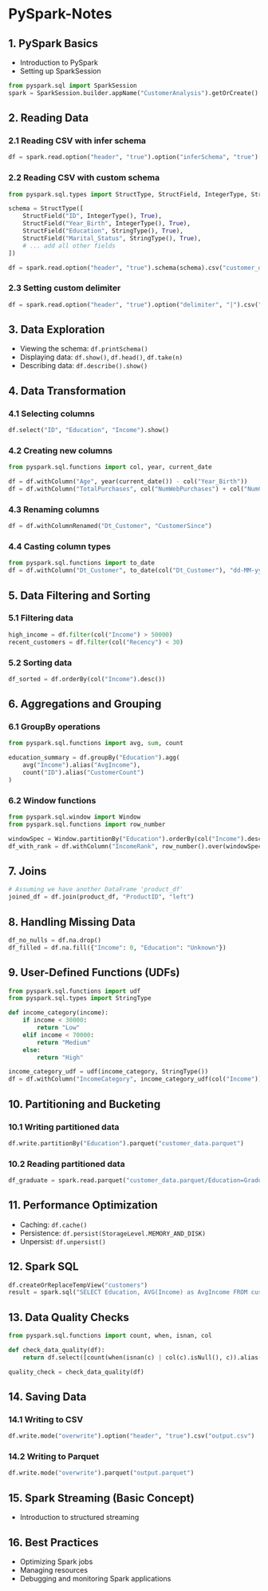 # PySpark-Notes

## 1. PySpark Basics
- Introduction to PySpark
- Setting up SparkSession

```python
from pyspark.sql import SparkSession
spark = SparkSession.builder.appName("CustomerAnalysis").getOrCreate()
```

## 2. Reading Data
### 2.1 Reading CSV with infer schema
```python
df = spark.read.option("header", "true").option("inferSchema", "true").csv("customer_data.csv")
```

### 2.2 Reading CSV with custom schema
```python
from pyspark.sql.types import StructType, StructField, IntegerType, StringType, DateType

schema = StructType([
    StructField("ID", IntegerType(), True),
    StructField("Year_Birth", IntegerType(), True),
    StructField("Education", StringType(), True),
    StructField("Marital_Status", StringType(), True),
    # ... add all other fields
])

df = spark.read.option("header", "true").schema(schema).csv("customer_data.csv")
```

### 2.3 Setting custom delimiter
```python
df = spark.read.option("header", "true").option("delimiter", "|").csv("customer_data.csv")
```

## 3. Data Exploration
- Viewing the schema: `df.printSchema()`
- Displaying data: `df.show()`, `df.head()`, `df.take(n)`
- Describing data: `df.describe().show()`

## 4. Data Transformation
### 4.1 Selecting columns
```python
df.select("ID", "Education", "Income").show()
```

### 4.2 Creating new columns
```python
from pyspark.sql.functions import col, year, current_date

df = df.withColumn("Age", year(current_date()) - col("Year_Birth"))
df = df.withColumn("TotalPurchases", col("NumWebPurchases") + col("NumCatalogPurchases") + col("NumStorePurchases"))
```

### 4.3 Renaming columns
```python
df = df.withColumnRenamed("Dt_Customer", "CustomerSince")
```

### 4.4 Casting column types
```python
from pyspark.sql.functions import to_date
df = df.withColumn("Dt_Customer", to_date(col("Dt_Customer"), "dd-MM-yyyy"))
```

## 5. Data Filtering and Sorting
### 5.1 Filtering data
```python
high_income = df.filter(col("Income") > 50000)
recent_customers = df.filter(col("Recency") < 30)
```

### 5.2 Sorting data
```python
df_sorted = df.orderBy(col("Income").desc())
```

## 6. Aggregations and Grouping
### 6.1 GroupBy operations
```python
from pyspark.sql.functions import avg, sum, count

education_summary = df.groupBy("Education").agg(
    avg("Income").alias("AvgIncome"),
    count("ID").alias("CustomerCount")
)
```

### 6.2 Window functions
```python
from pyspark.sql.window import Window
from pyspark.sql.functions import row_number

windowSpec = Window.partitionBy("Education").orderBy(col("Income").desc())
df_with_rank = df.withColumn("IncomeRank", row_number().over(windowSpec))
```

## 7. Joins
```python
# Assuming we have another DataFrame 'product_df'
joined_df = df.join(product_df, "ProductID", "left")
```

## 8. Handling Missing Data
```python
df_no_nulls = df.na.drop()
df_filled = df.na.fill({"Income": 0, "Education": "Unknown"})
```

## 9. User-Defined Functions (UDFs)
```python
from pyspark.sql.functions import udf
from pyspark.sql.types import StringType

def income_category(income):
    if income < 30000:
        return "Low"
    elif income < 70000:
        return "Medium"
    else:
        return "High"

income_category_udf = udf(income_category, StringType())
df = df.withColumn("IncomeCategory", income_category_udf(col("Income")))
```

## 10. Partitioning and Bucketing
### 10.1 Writing partitioned data
```python
df.write.partitionBy("Education").parquet("customer_data.parquet")
```

### 10.2 Reading partitioned data
```python
df_graduate = spark.read.parquet("customer_data.parquet/Education=Graduation")
```

## 11. Performance Optimization
- Caching: `df.cache()`
- Persistence: `df.persist(StorageLevel.MEMORY_AND_DISK)`
- Unpersist: `df.unpersist()`

## 12. Spark SQL
```python
df.createOrReplaceTempView("customers")
result = spark.sql("SELECT Education, AVG(Income) as AvgIncome FROM customers GROUP BY Education")
```

## 13. Data Quality Checks
```python
from pyspark.sql.functions import count, when, isnan, col

def check_data_quality(df):
    return df.select([count(when(isnan(c) | col(c).isNull(), c)).alias(c) for c in df.columns])

quality_check = check_data_quality(df)
```

## 14. Saving Data
### 14.1 Writing to CSV
```python
df.write.mode("overwrite").option("header", "true").csv("output.csv")
```

### 14.2 Writing to Parquet
```python
df.write.mode("overwrite").parquet("output.parquet")
```

## 15. Spark Streaming (Basic Concept)
- Introduction to structured streaming

## 16. Best Practices
- Optimizing Spark jobs
- Managing resources
- Debugging and monitoring Spark applications
